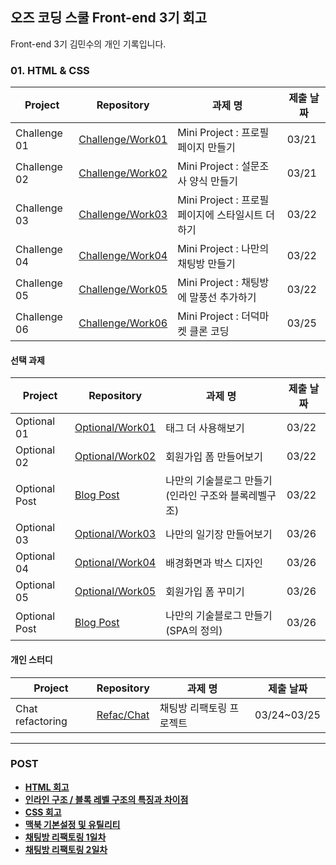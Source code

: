 ## 오즈 코딩 스쿨 Front-end 3기 회고

Front-end 3기 김민수의 개인 기록입니다.

### 01. HTML & CSS

| Project      | Repository                                                                                               | 과제 명                                          | 제출 날짜 |
| ------------ | -------------------------------------------------------------------------------------------------------- | ------------------------------------------------ | --------- |
| Challenge 01 | [Challenge/Work01](https://github.com/yoyobar/OZ_CodingSchool/tree/main/01.%20HTML_CSS/Challenge/Work01) | Mini Project : 프로필 페이지 만들기              | 03/21     |
| Challenge 02 | [Challenge/Work02](https://github.com/yoyobar/OZ_CodingSchool/tree/main/01.%20HTML_CSS/Challenge/Work02) | Mini Project : 설문조사 양식 만들기              | 03/21     |
| Challenge 03 | [Challenge/Work03](https://github.com/yoyobar/OZ_CodingSchool/tree/main/01.%20HTML_CSS/Challenge/Work03) | Mini Project : 프로필 페이지에 스타일시트 더하기 | 03/22     |
| Challenge 04 | [Challenge/Work04](https://github.com/yoyobar/OZ_CodingSchool/tree/main/01.%20HTML_CSS/Challenge/Work04) | Mini Project : 나만의 채팅방 만들기              | 03/22     |
| Challenge 05 | [Challenge/Work05](https://github.com/yoyobar/OZ_CodingSchool/tree/main/01.%20HTML_CSS/Challenge/Work05) | Mini Project : 채팅방에 말풍선 추가하기          | 03/22     |
| Challenge 06 | [Challenge/Work06](https://github.com/yoyobar/OZ_CodingSchool/tree/main/01.%20HTML_CSS/Challenge/Work06) | Mini Project : 더덕마켓 클론 코딩         | 03/25     |

#### 선택 과제

| Project     | Repository                                                                                                     | 과제 명                  | 제출 날짜 |
| ----------- | -------------------------------------------------------------------------------------------------------------- | ------------------------ | --------- |
| Optional 01 | [Optional/Work01](https://github.com/yoyobar/OZ_CodingSchool/tree/main/01.%20HTML_CSS/Optional/Work01)    | 태그 더 사용해보기       | 03/22     |
| Optional 02 | [Optional/Work02](https://github.com/yoyobar/OZ_CodingSchool/tree/main/01.%20HTML_CSS/Optional/Work02) | 회원가입 폼 만들어보기   | 03/22     |
| Optional Post | [Blog Post](https://www.notion.so/OZ-bc6f92be73114b698ab85e8d14756e99)         | 나만의 기술블로그 만들기(인라인 구조와 블록레벨구조) | 03/22     |
| Optional 03 | [Optional/Work03](https://github.com/yoyobar/OZ_CodingSchool/tree/main/01.%20HTML_CSS/Optional/Work03)         | 나만의 일기장 만들어보기 | 03/26     |
| Optional 04 | [Optional/Work04](https://github.com/yoyobar/OZ_CodingSchool/tree/main/01.%20HTML_CSS/Optional/Work04)         | 배경화면과 박스 디자인 | 03/26     |
| Optional 05 | [Optional/Work05](https://github.com/yoyobar/OZ_CodingSchool/tree/main/01.%20HTML_CSS/Optional/Work05)         | 회원가입 폼 꾸미기 | 03/26     |
| Optional Post | [Blog Post](https://www.notion.so/OZ-bc6f92be73114b698ab85e8d14756e99)         | 나만의 기술블로그 만들기(SPA의 정의)| 03/26    |

#### 개인 스터디

| Project          | Repository                                                                                   | 과제 명                  | 제출 날짜   |
| ---------------- | -------------------------------------------------------------------------------------------- | ------------------------ | ----------- |
| Chat refactoring | [Refac/Chat](https://github.com/yoyobar/OZ_CodingSchool/tree/main/01.%20HTML_CSS/Refac/Chat) | 채팅방 리팩토링 프로젝트 | 03/24~03/25 |

<hr>

### POST

- [**HTML 회고**](https://plaid-plow-0e3.notion.site/HTML-f9ecf5bf5d814bcbb75f2eaab728dc5a?pvs=4)
- [**인라인 구조 / 블록 레벨 구조의 특징과 차이점**](https://plaid-plow-0e3.notion.site/f2289703cfdb4b30b60c7551c47cb1ae?pvs=4)
- [**CSS 회고**](https://plaid-plow-0e3.notion.site/CSS-df4d0286e6254d38881fa5cabea45d92?pvs=4)
- [**맥북 기본설정 및 유틸리티**](https://plaid-plow-0e3.notion.site/06a97bc7a91a48f0941ea69f565568ab?pvs=4)
- [**채팅방 리팩토링 1일차**](https://plaid-plow-0e3.notion.site/1-d5bb05c5850a4864aed1f64cc6e5f58e?pvs=4)
- [**채팅방 리팩토링 2일차**](https://plaid-plow-0e3.notion.site/2-34c26b7acf3c46649c01a09ed337b70b)
